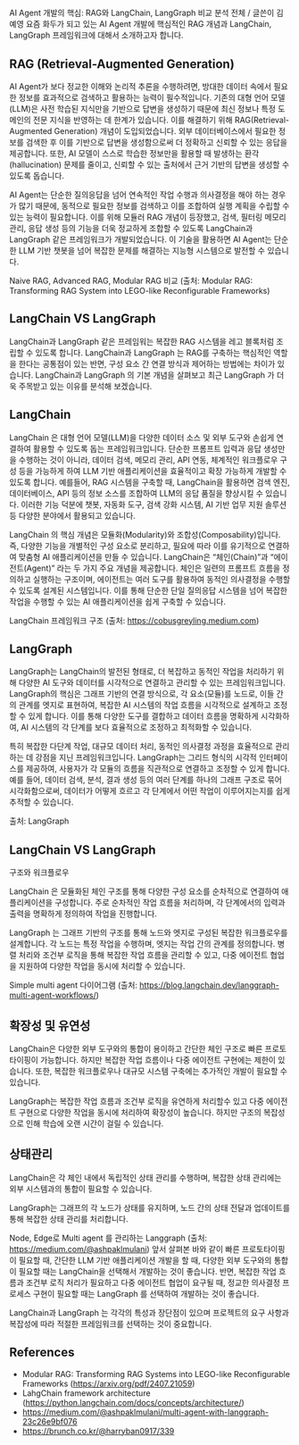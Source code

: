 # 
AI Agent 개발의 핵심: RAG와 LangChain, LangGraph 비교 분석
전체 / 글쓴이 김예영
요즘 화두가 되고 있는 AI Agent 개발에 핵심적인 RAG 개념과 LangChain, LangGraph 프레임워크에 대해서 소개하고자 합니다.

## RAG (Retrieval-Augmented Generation)

AI Agent가 보다 정교한 이해와 논리적 추론을 수행하려면, 방대한 데이터 속에서 필요한 정보를 효과적으로 검색하고 활용하는 능력이 필수적입니다. 기존의 대형 언어 모델(LLM)은 사전 학습된 지식만을 기반으로 답변을 생성하기 때문에 최신 정보나 특정 도메인의 전문 지식을 반영하는 데 한계가 있습니다. 이를 해결하기 위해 RAG(Retrieval-Augmented Generation) 개념이 도입되었습니다. 외부 데이터베이스에서 필요한 정보를 검색한 후 이를 기반으로 답변을 생성함으로써 더 정확하고 신뢰할 수 있는 응답을 제공합니다. 또한, AI 모델이 스스로 학습한 정보만을 활용할 때 발생하는 환각(hallucination) 문제를 줄이고, 신뢰할 수 있는 출처에서 근거 기반의 답변을 생성할 수 있도록 돕습니다.

AI Agent는 단순한 질의응답을 넘어 연속적인 작업 수행과 의사결정을 해야 하는 경우가 많기 때문에, 동적으로 필요한 정보를 검색하고 이를 조합하여 실행 계획을 수립할 수 있는 능력이 필요합니다. 이를 위해 모듈러 RAG 개념이 등장했고, 검색, 필터링 메모리 관리, 응답 생성 등의 기능을 더욱 정교하게 조합할 수 있도록 LangChain과 LangGraph 같은 프레임워크가 개발되었습니다. 이 기술을 활용하면 AI Agent는 단순한 LLM 기반 챗봇을 넘어 복잡한 문제를 해결하는 지능형 시스템으로 발전할 수 있습니다.


Naive RAG, Advanced RAG, Modular RAG 비교 (출처: Modular RAG: Transforming RAG System into LEGO-like Reconfigurable Frameworks)
## LangChain VS LangGraph

LangChain과 LangGraph 같은 프레임워는 복잡한 RAG 시스템을 레고 블록처럼 조립할 수 있도록 합니다. LangChain과 LangGraph 는 RAG를 구축하는 핵심적인 역할을 한다는 공통점이 있는 반면, 구성 요소 간 연결 방식과 제어하는 방법에는 차이가 있습니다. LangChain과 LangGraph 의 기본 개념을 살펴보고 최근 LangGraph 가 더욱 주목받고 있는 이유를 분석해 보겠습니다.

## LangChain

LangChain 은 대형 언어 모델(LLM)을 다양한 데이터 소스 및 외부 도구와 손쉽게 연결하여 활용할 수 있도록 돕는 프레임워크입니다. 단순한 프롬프트 입력과 응답 생성만을 수행하는 것이 아니라, 데이터 검색, 메모리 관리, API 연동, 체계적인 워크플로우 구성 등을 가능하게 하여 LLM 기반 애플리케이션을 효율적이고 확장 가능하게 개발할 수 있도록 합니다. 예를들어, RAG 시스템을 구축할 때, LangChain을 활용하면 검색 엔진, 데이터베이스, API 등의 정보 소스를 조합하여 LLM의 응답 품질을 향상시킬 수 있습니다. 이러한 기능 덕분에 챗봇, 자동화 도구, 검색 강화 시스템, AI 기반 업무 지원 솔루션 등 다양한 분야에서 활용되고 있습니다.

LangChain 의 핵심 개념은 모듈화(Modularity)와 조합성(Composability)입니다. 즉, 다양한 기능을 개별적인 구성 요소로 분리하고, 필요에 따라 이를 유기적으로 연결하여 맞춤형 AI 애플리케이션을 만들 수 있습니다. LangChain은 “체인(Chain)”과 “에이전트(Agent)” 라는 두 가지 주요 개념을 제공합니다. 체인은 일련의 프롬프트 흐름을 정의하고 실행하는 구조이며, 에이전트는 여러 도구를 활용하여 동적인 의사결정을 수행할 수 있도록 설계된 시스템입니다. 이를 통해 단순한 단일 질의응답 시스템을 넘어 복잡한 작업을 수행할 수 있는 AI 애플리케이션을 쉽게 구축할 수 있습니다.


LangChain 프레임워크 구조 (출처: https://cobusgreyling.medium.com)
## LangGraph

LangGraph는 LangChain의 발전된 형태로, 더 복잡하고 동적인 작업을 처리하기 위해 다양한 AI 도구와 데이터를 시각적으로 연결하고 관리할 수 있는 프레임워크입니다. LangGraph의 핵심은 그래프 기반의 연결 방식으로, 각 요소(모듈)를 노드로, 이들 간의 관계를 엣지로 표현하여, 복잡한 AI 시스템의 작업 흐름을 시각적으로 설계하고 조정할 수 있게 합니다. 이를 통해 다양한 도구를 결합하고 데이터 흐름을 명확하게 시각화하여, AI 시스템의 각 단계를 보다 효율적으로 조정하고 최적화할 수 있습니다.

특히 복잡한 다단계 작업, 대규모 데이터 처리, 동적인 의사결정 과정을 효율적으로 관리하는 데 강점을 지닌 프레임워크입니다. LangGraph는 그리드 형식의 시각적 인터페이스를 제공하여, 사용자가 각 모듈의 흐름을 직관적으로 연결하고 조정할 수 있게 합니다. 예를 들어, 데이터 검색, 분석, 결과 생성 등의 여러 단계를 하나의 그래프 구조로 묶어 시각화함으로써, 데이터가 어떻게 흐르고 각 단계에서 어떤 작업이 이루어지는지를 쉽게 추적할 수 있습니다.


출처: LangGraph
## LangChain VS LangGraph

구조와 워크플로우

LangChain 은 모듈화된 체인 구조를 통해 다양한 구성 요소를 순차적으로 연결하여 애플리케이션을 구성합니다. 주로 순차적인 작업 흐름을 처리하며, 각 단계에서의 입력과 출력을 명확하게 정의하여 작업을 진행합니다.

LangGraph 는 그래프 기반의 구조를 통해 노드와 엣지로 구성된 복잡한 워크플로우를 설계합니다. 각 노드는 특정 작업을 수행하며, 엣지는 작업 간의 관계를 정의합니다. 병렬 처리와 조건부 로직을 통해 복잡한 작업 흐름을 관리할 수 있고, 다중 에이전트 협업을 지원하여 다양한 작업을 동시에 처리할 수 있습니다.


Simple multi agent 다이어그램 (출처: https://blog.langchain.dev/langgraph-multi-agent-workflows/)
## 확장성 및 유연성

LangChain은 다양한 외부 도구와의 통합이 용이하고 간단한 체인 구조로 빠른 프로토타이핑이 가능합니다. 하지만 복잡한 작업 흐름이나 다중 에이전트 구현에는 제한이 있습니다. 또한, 복잡한 워크플로우나 대규모 시스템 구축에는 추가적인 개발이 필요할 수 있습니다.

LangGraph는 복잡한 작업 흐름과 조건부 로직을 유연하게 처리할수 있고 다중 에이전트 구현으로 다양한 작업을 동시에 처리하여 확장성이 높습니다. 하지만 구조의 복잡성으로 인해 학습에 오랜 시간이 걸릴 수 있습니다.

## 상태관리

LangChain은 각 체인 내에서 독립적인 상태 관리를 수행하며, 복잡한 상태 관리에는 외부 시스템과의 통합이 필요할 수 있습니다.

LangGraph는 그래프의 각 노드가 상태를 유지하며, 노드 간의 상태 전달과 업데이트를 통해 복잡한 상태 관리를 처리합니다.


Node, Edge로 Multi agent 를 관리하는 Langgraph (출처: https://medium.com/@ashpaklmulani)
앞서 살펴본 바와 같이 빠른 프로토타이핑이 필요할 때, 간단한 LLM 기반 애플리케이션 개발을 할 때, 다양한 외부 도구와의 통합이 필요할 때는 LangChain을 선택해서 개발하는 것이 좋습니다.
반면, 복잡한 작업 흐름과 조건부 로직 처리가 필요하고 다중 에이전트 협업이 요구될 때, 정교한 의사결정 프로세스 구현이 필요할 때는 LangGraph 를 선택하여 개발하는 것이 좋습니다.

LangChain과 LangGraph 는 각각의 특성과 장단점이 있으며 프로젝트의 요구 사항과 복잡성에 따라 적절한 프레임워크를 선택하는 것이 중요합니다.

## References
- Modular RAG: Transforming RAG Systems into LEGO-like Reconfigurable Frameworks (https://arxiv.org/pdf/2407.21059)
- LahgChain framework architecture (https://python.langchain.com/docs/concepts/architecture/)
- https://medium.com/@ashpaklmulani/multi-agent-with-langgraph-23c26e9bf076
- https://brunch.co.kr/@harryban0917/339

